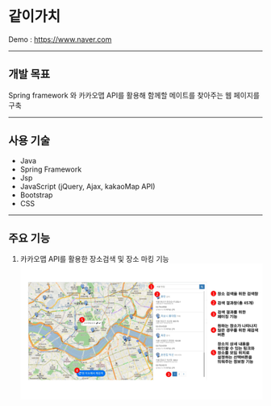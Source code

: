 # 같이가치

Demo : <a>https://www.naver.com</a>
<hr>

## 개발 목표
<p>Spring framework 와 카카오맵 API를 활용해 함께할 메이트를 찾아주는 웹 페이지를 구축</p>
<hr>

## 사용 기술
<ul>
	<li>Java</li>
	<li>Spring Framework</li>
	<li>Jsp</li>
	<li>JavaScript (jQuery, Ajax, kakaoMap API)</li>
	<li>Bootstrap</li>
	<li>CSS</li>
</ul>
<hr>

## 주요 기능
1. 카카오맵 API를 활용한 장소검색 및 장소 마킹 기능<br/>
![카카오맵 활용 화면](/src/main/webapp/resources/images/1.JPG)
